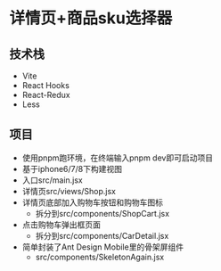 # 详情页+商品sku选择器

## 技术栈

- Vite
- React Hooks
- React-Redux
- Less

## 项目

- 使用pnpm跑环境，在终端输入pnpm dev即可启动项目
- 基于iphone6/7/8下构建视图
- 入口src/main.jsx
- 详情页src/views/Shop.jsx
- 详情页底部加入购物车按钮和购物车图标
  - 拆分到src/components/ShopCart.jsx
- 点击购物车弹出框页面
  - 拆分到src/components/CarDetail.jsx
- 简单封装了Ant Design Mobile里的骨架屏组件
  - src/components/SkeletonAgain.jsx
